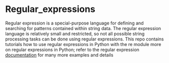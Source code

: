 # Regular_expressions

Regular expression is a special-purpose language for defining and searching for patterns contained within string data.
The regular expression language is relatively small and restricted, so not all possible string processing tasks 
can be done using regular expressions. This repo contains tutorials how to  use regular expressions in Python with the re module
more on regular expressions in Python; refer to the regular expression [documentation](https://docs.python.org/3/library/re.html) for many more examples and details
